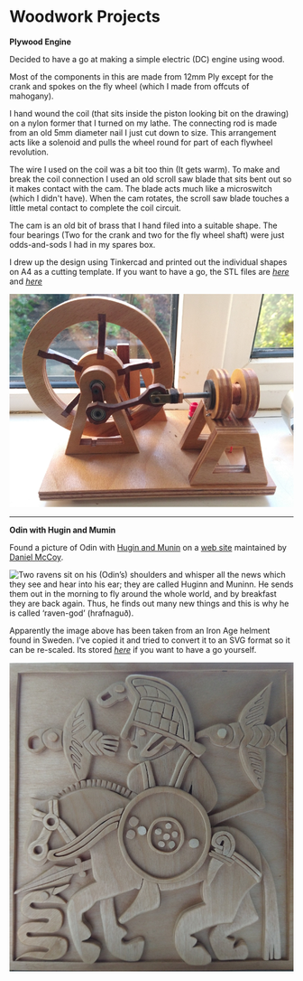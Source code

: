 # Woodwork Projects

__Plywood Engine__


Decided to have a go at making a simple electric (DC) engine using wood.

Most of the components in this are made from 12mm Ply except for the crank and spokes on the fly wheel (which I made from offcuts of mahogany).

I hand wound the coil (that sits inside the piston looking bit on the drawing) on a nylon former that I turned on my lathe.
The connecting rod is made from an old 5mm diameter nail I just cut down to size. This arrangement acts like a solenoid and pulls the wheel round for part of each flywheel revolution.

The wire I used on the coil was a bit too thin (It gets warm). To make and break the coil connection I used an old scroll saw blade that sits bent out so it makes contact with the cam. The blade acts much like a microswitch (which I didn't have). When the cam rotates, the scroll saw blade touches a little metal contact to complete the coil circuit. 

The cam is an old bit of brass that I hand filed into a suitable shape. The four bearings (Two for the crank and two for the fly wheel shaft) were just odds-and-sods I had in my spares box. 

I drew up the design using Tinkercad and printed out the individual shapes on A4 as a cutting template. If you want to have a go, the STL files are [_here_](https://github.com/wicked-rainman/STL/blob/master/engine.stl) and [_here_](https://github.com/wicked-rainman/STL/blob/master/engin2.stl)


![](/pictures/Engine.png "Plywood engine")

-------------------------

__Odin with Hugin and Mumin__

Found a picture of Odin with [Hugin and Munin](https://en.wikipedia.org/wiki/Huginn_and_Muninn "Scholars have linked Odin's relation to Huginn and Muninn to shamanic practice.") on a [web site](https://norse-mythology.org/gods-and-creatures/others/hugin-and-munin/ "Norse Mythology for Smart People provides reliable, well-documented information on the enthralling mythology and religion of the Norse and other Germanic peoples. If that’s what you’re looking for, you’ve come to the right place.")
maintained by [Daniel McCoy](https://norse-mythology.org/about-me/ "Creator of the website and the writer of all of the articles on it"). 

![](https://norse-mythology.org/wp-content/uploads/2012/11/Vendel-helmet-300x296.jpg "Two ravens sit on his (Odin’s) shoulders and whisper all the news which they see and hear into his ear; they are called Huginn and Muninn. He sends them out in the morning to fly around the whole world, and by breakfast they are back again. Thus, he finds out many new things and this is why he is called ‘raven-god’ (hrafnaguð).")

Apparently the image above has been taken from an Iron Age helment found in Sweden. I've copied it and tried to convert it 
to an SVG format so it can be re-scaled. Its stored [_here_](https://github.com/wicked-rainman/Server-Vector-Graphics/blob/master/odin.svg) if you want to have a go yourself.

![](/pictures/odin.png "Odin with Hugin and Munin")

